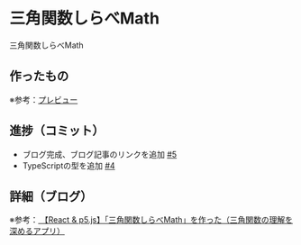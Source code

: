 # 三角関数しらべMath

三角関数しらべMath

## 作ったもの

※参考：[プレビュー](https://sankaku-kansu-shirabe-math.vercel.app/)

## 進捗（コミット）

- ブログ完成、ブログ記事のリンクを追加 [#5](https://github.com/ryo-i/sankaku-kansu-shirabe-math/issues/5)
- TypeScriptの型を追加 [#4](https://github.com/ryo-i/sankaku-kansu-shirabe-math/issues/4)

## 詳細（ブログ）

※参考：[ 【React & p5.js】「三角関数しらべMath」を作った（三角関数の理解を深めるアプリ）](https://www.i-ryo.com/entry/2021/12/31/160217)